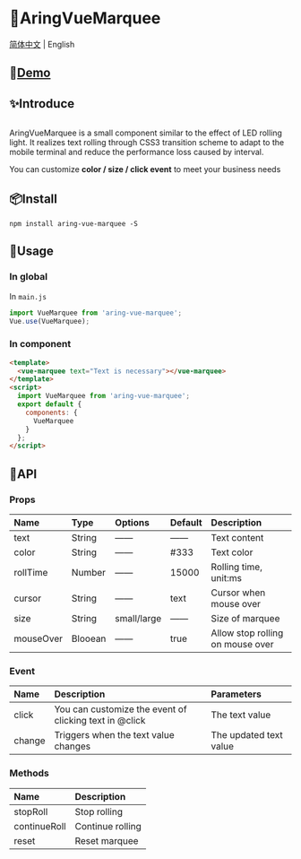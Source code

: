 # 🌈AringVueMarquee

[简体中文](./README.md) | English

## 🎈[Demo](http://aring1998.gitee.io/vue-marquee)

## ✨Introduce
<img src="https://source.aring.cc/assets/project/vue-marquee/demo.gif" alt="" />

AringVueMarquee is a small component similar to the effect of LED rolling light. It realizes text rolling through CSS3 transition scheme to adapt to the mobile terminal and reduce the performance loss caused by interval.

You can customize **color / size / click event** to meet your business needs

## 📦Install
```
npm install aring-vue-marquee -S
```

## 🔨Usage

### In global
In `main.js`
```JavaScript
import VueMarquee from 'aring-vue-marquee';
Vue.use(VueMarquee);
```

### In component
```HTML
<template>
  <vue-marquee text="Text is necessary"></vue-marquee>
</template>
<script>
  import VueMarquee from 'aring-vue-marquee';
  export default {
    components: {
      VueMarquee
    }
  };
</script>
```

## 🎨API

### Props
| Name | Type | Options | Default | Description |
| :----- | :----- | :----- | :----- | :----- |
| text | String | —— | —— | Text content |
| color | String | —— | #333 | Text color |
| rollTime | Number | —— | 15000 | Rolling time, unit:ms |
| cursor | String | —— | text | Cursor when mouse over |
| size | String | small/large | —— | Size of marquee |
| mouseOver | Blooean | —— | true | Allow stop rolling on mouse over |

### Event
| Name | Description | Parameters |
| :----- | :----- | :----- |
| click | You can customize the event of clicking text in @click | The text value |
| change | Triggers when the text value changes | The updated text value |

### Methods
| Name | Description |
| :----- | :----- |
| stopRoll | Stop rolling |
| continueRoll | Continue rolling |
| reset | Reset marquee |